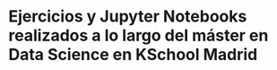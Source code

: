 # Ejercicios y Jupyter Notebooks realizados a lo largo del máster en Data Science en KSchool Madrid
